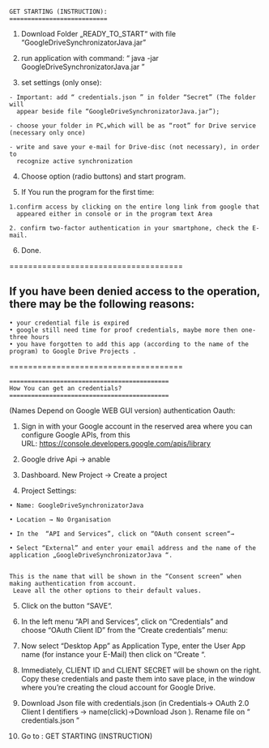 ﻿
	GET STARTING (INSTRUCTION):
	===========================


  1. Download Folder „READY_TO_START“ with file 	“GoogleDriveSynchronizatorJava.jar”
   
  2. run application with command: “ java -jar 	GoogleDriveSynchronizatorJava.jar  ”
   
  3. set settings (only onse):
   	
	- Important: add “ credentials.json ” in folder “Secret” (The folder will
	  appear beside file “GoogleDriveSynchronizatorJava.jar”);
   	
	- choose your folder in PC,which will be as “root” for Drive service (necessary only once)
   	
	- write and save your e-mail for Drive-disc (not necessary), in order to
	  recognize active synchronization
   
  4. Choose option (radio buttons) and start program.
   
  5. If You run the program for the first time:
  	
	1.confirm access by clicking on the entire long link from google that
	  appeared either in console or in the program text Area
	
	2. confirm two-factor authentication in your smartphone, check the E-mail.
   
  6.  Done.

    

    
=====================================
	
If you have been denied access to the operation, there may be the following reasons:
-------------------------------------
	
    • your credential file is expired
    • google still need time for proof credentials, maybe more then one-three hours
    • you have forgotten to add this app (according to the name of the program) to Google Drive Projects .

===================================== 


	============================================
	How You can get an credentials?
	============================================

 (Names Depend on Google WEB GUI version) authentication Oauth:
 
   
   1. Sign in with your Google account in the reserved area where you can 	configure Google APIs,
     from this URL: https://console.developers.google.com/apis/library
   
   
   2. Google drive Api → anable
   
   
   3. Dashboard. New Project → Create a project
   
   
   4. Project Settings:
    	
	• Name: GoogleDriveSynchronizatorJava
      
	• Location → No Organisation
      
	• In the  “API and Services”, click on “OAuth consent screen“→

	• Select “External” and enter your email address and the name of the application „GoogleDriveSynchronizatorJava “.

 	
 	This is the name that will be shown in the “Consent screen” when making authentication from account.
 	 Leave all the other options to their default values.
   
   
   5. Click on the button “SAVE“.
   
   6. In the left menu “API and Services”, click on “Credentials” and choose “OAuth Client ID” from the “Create credentials” menu:
   
   7. Now select “Desktop App” as Application Type, enter the User App name (for instance your E-Mail) then click on “Create “.
   
   8. Immediately, CLIENT ID and CLIENT SECRET will be shown on the right.
      Copy these credentials and paste them into save place, in the window where 	you’re creating the cloud account for Google Drive.
   
   9. Download Json file with credentials.json (in Credentials→ OAuth 2.0 Client I	dentifiers → name(click)->Download  Json ).
	Rename file on “ credentials.json ”
   
   10. Go to : GET STARTING (INSTRUCTION) 
       
